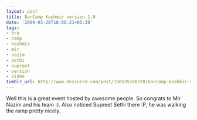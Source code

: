```yaml
---
layout: post
title: BarCamp Kashmir version 1.0
date: '2009-03-20T18:06:21+05:30'
tags:
- bra
- camp
- kashmir
- mir
- nazim
- sethi
- supreet
- version
- video
tumblr_url: http://www.desinerd.com/post/150535100228/barcamp-kashmir-version-10
---
```

Well this is a great event hosted by awesome people. So congrats to Mir Nazim and his team :). Also noticed Supreet Sethi there :P, he was walking the ramp pretty nicely.
